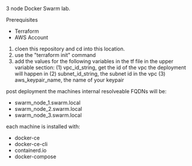 3 node Docker Swarm lab.

Prerequisites
- Terraform
- AWS Account

1. cloen this repository and cd into this location.
2. use the "terraform init" command
3. add the values for the following variables in the tf file in the upper variable section:
    (1) vpc_id_string, get the id of the vpc the deployment will happen in
    (2) subnet_id_string, the subnet id in the vpc
    (3) aws_keypair_name, the name of your keypair

post deployment the machines internal resolveable FQDNs will be:
- swarm_node_1.swarm.local
- swarm_node_2.swarm.local
- swarm_node_3.swarm.local

each machine is installed with:
- docker-ce
- docker-ce-cli
- containerd.io
- docker-compose
